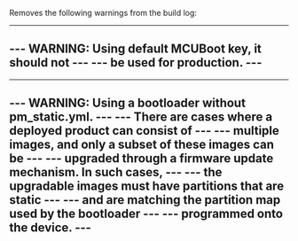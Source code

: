 Removes the following warnings from the build log:

---------------------------------------------------------
--- WARNING: Using default MCUBoot key, it should not ---
--- be used for production.                           ---
---------------------------------------------------------

---------------------------------------------------------------------
--- WARNING: Using a bootloader without pm_static.yml.            ---
--- There are cases where a deployed product can consist of       ---
--- multiple images, and only a subset of these images can be     ---
--- upgraded through a firmware update mechanism. In such cases,  ---
--- the upgradable images must have partitions that are static    ---
--- and are matching the partition map used by the bootloader     ---
--- programmed onto the device.                                   ---
---------------------------------------------------------------------